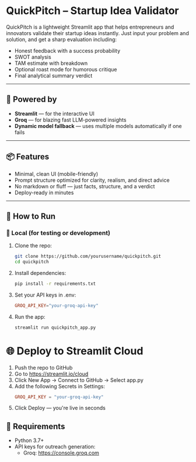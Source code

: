 # QuickPitch – Startup Idea Validator

QuickPitch is a lightweight Streamlit app that helps entrepreneurs and innovators validate their startup ideas instantly. Just input your problem and solution, and get a sharp evaluation including:

- Honest feedback with a success probability
- SWOT analysis
- TAM estimate with breakdown
- Optional roast mode for humorous critique
- Final analytical summary verdict

---

## 🧠 Powered by

- **Streamlit** — for the interactive UI
- **Groq** — for blazing fast LLM-powered insights
- **Dynamic model fallback** — uses multiple models automatically if one fails

---

## 📦 Features

- Minimal, clean UI (mobile-friendly)
- Prompt structure optimized for clarity, realism, and direct advice
- No markdown or fluff — just facts, structure, and a verdict
- Deploy-ready in minutes

---

## 🚀 How to Run

### 🔧 Local (for testing or development)

1. Clone the repo:
   ```bash
   git clone https://github.com/yourusername/quickpitch.git
   cd quickpitch
   ```
2. Install dependencies:
    ```bash
    pip install -r requirements.txt
    ```

3. Set your API keys in .env:
    ```toml
    GROQ_API_KEY="your-groq-api-key"
    ```

4. Run the app:
    ```bash
    streamlit run quickpitch_app.py
    ```

# 🌐 Deploy to Streamlit Cloud
1. Push the repo to GitHub
2. Go to https://streamlit.io/cloud
3. Click New App → Connect to GitHub → Select app.py
4. Add the following Secrets in Settings:
    ```toml
    GROQ_API_KEY = "your-groq-api-key"
    ```
5. Click Deploy — you're live in seconds

## 🔐 Requirements
* Python 3.7+
* API keys for outreach generation:
    * Groq: https://console.groq.com 